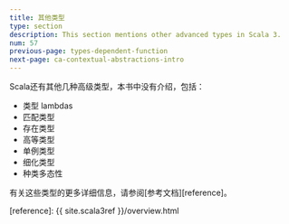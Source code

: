 ```yaml
---
title: 其他类型
type: section
description: This section mentions other advanced types in Scala 3.
num: 57
previous-page: types-dependent-function
next-page: ca-contextual-abstractions-intro
---
```



Scala还有其他几种高级类型，本书中没有介绍，包括：

- 类型 lambdas
- 匹配类型
- 存在类型
- 高等类型
- 单例类型
- 细化类型
- 种类多态性

有关这些类型的更多详细信息，请参阅[参考文档][reference]。


[reference]: {{ site.scala3ref }}/overview.html
